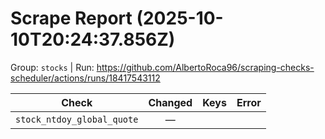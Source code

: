 # Scrape Report (2025-10-10T20:24:37.856Z)

Group: `stocks`  |  Run: https://github.com/AlbertoRoca96/scraping-checks-scheduler/actions/runs/18417543112

| Check | Changed | Keys | Error |
|---|:---:|:--|:--|
| `stock_ntdoy_global_quote` | — |  |  |
